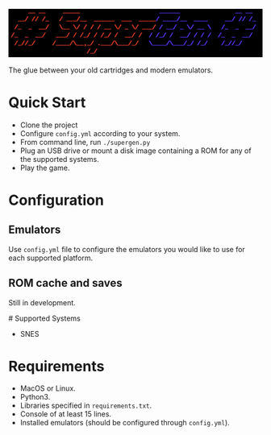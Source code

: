 ![SuperGen](docs/assets/screenshots/supergen_black.png)

The glue between your old cartridges and modern emulators.

# Quick Start

* Clone the project
* Configure `config.yml` according to your system.
* From command line, run `./supergen.py`
* Plug an USB drive or mount a disk image containing a ROM 
  for any of the supported systems.
* Play the game.

# Configuration

## Emulators

Use `config.yml` file to configure the emulators you would like
to use for each supported platform.

## ROM cache and saves

Still in development.

# Supported Systems
* SNES

# Requirements
* MacOS or Linux.
* Python3.
* Libraries specified in `requirements.txt`. 
* Console of at least 15 lines.
* Installed emulators (should be configured through `config.yml`).
